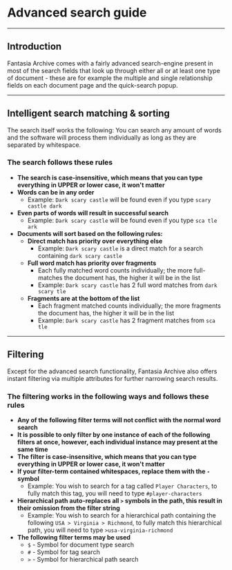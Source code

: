 
# Advanced search guide

---

## Introduction

Fantasia Archive comes with a fairly advanced search-engine present in most of the search fields that look up through either all or at least one type of document - these are for example the multiple and single relationship fields on each document page and the quick-search popup.

---

## Intelligent search matching & sorting

The search itself works the following: You can search any amount of words and the software will process them individually as long as they are separated by whitespace.

### The search follows these rules

- **The search is case-insensitive, which means that you can type everything in UPPER or lower case, it won't matter**
- **Words can be in any order**
  - Example: `Dark scary castle` will be found even if you type `scary castle dark`
- **Even parts of words will result in successful search**
  - Example: `Dark scary castle` will be found even if you type `sca tle ark`
- **Documents will sort based on the following rules:**
  - **Direct match has priority over everything else**
    - Example: `Dark scary castle` is a direct match for a search containing `dark scary castle`
  - **Full word match has priority over fragments**
    - Each fully matched word counts individually; the more full-matches the document has, the higher it will be in the list
    - Example: `Dark scary castle` has 2 full word matches from `dark scary tle`
  - **Fragments are at the bottom of the list**
    - Each fragment matched counts individually; the more fragments the document has, the higher it will be in the list
    - Example: `Dark scary castle` has 2 fragment matches from `sca tle`

---

## Filtering

Except for the advanced search functionality, Fantasia Archive also offers instant filtering via multiple attributes for further narrowing search results.

### The filtering works in the following ways and follows these rules

- **Any of the following filter terms will not conflict with the normal word search**
- **It is possible to only filter by one instance of each of the following filters at once, however, each individual instance may present at the same time**
- **The filter is case-insensitive, which means that you can type everything in UPPER or lower case, it won't matter**
- **If your filter-term contained whitespaces, replace them with the `-` symbol**
  - Example: You wish to search for a tag called `Player Characters`, to fully match this tag, you will need to type `#player-characters`
- **Hierarchical path auto-replaces all `>` symbols in the path, this result in their omission from the filter string**
  - Example: You wish to search for a hierarchical path containing the following `USA > Virginia > Richmond`, to fully match this hierarchical path, you will need to type `>usa-virginia-richmond`
- **The following filter terms may be used**
  - `$` - Symbol for document type search
  - `#` - Symbol for tag search
  - `>` - Symbol for hierarchical path search
  